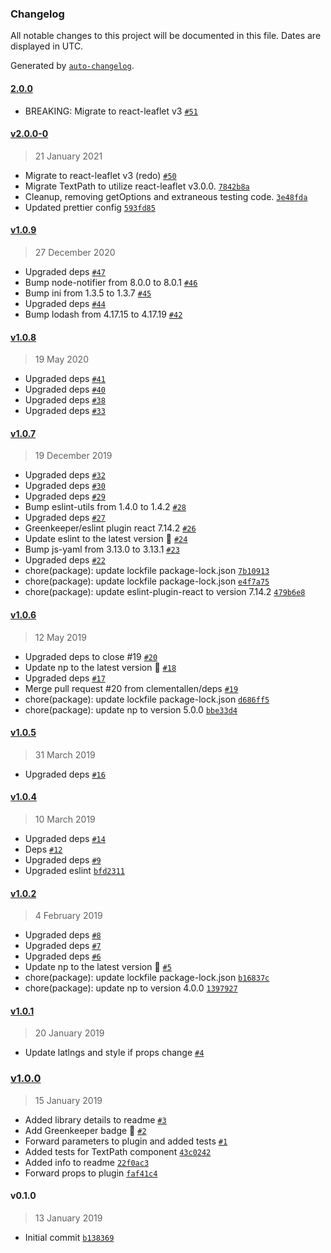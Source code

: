 ### Changelog

All notable changes to this project will be documented in this file. Dates are displayed in UTC.

Generated by [`auto-changelog`](https://github.com/CookPete/auto-changelog).

#### [2.0.0](https://github.com/clementallen/react-leaflet-textpath/compare/v2.0.0-0...2.0.0)

- BREAKING: Migrate to react-leaflet v3 [`#51`](https://github.com/clementallen/react-leaflet-textpath/pull/51)

#### [v2.0.0-0](https://github.com/clementallen/react-leaflet-textpath/compare/v1.0.9...v2.0.0-0)

> 21 January 2021

- Migrate to react-leaflet v3 (redo) [`#50`](https://github.com/clementallen/react-leaflet-textpath/pull/50)
- Migrate TextPath to utilize react-leaflet v3.0.0. [`7842b8a`](https://github.com/clementallen/react-leaflet-textpath/commit/7842b8a0be36e82fb0377a0e58fd9a48bde09844)
- Cleanup, removing getOptions and extraneous testing code. [`3e48fda`](https://github.com/clementallen/react-leaflet-textpath/commit/3e48fda1b2ea93b03c55a69e065cf8b3bddafd9b)
- Updated prettier config [`593fd85`](https://github.com/clementallen/react-leaflet-textpath/commit/593fd857c3a716761a29a900942cb8feb7fa65e0)

#### [v1.0.9](https://github.com/clementallen/react-leaflet-textpath/compare/v1.0.8...v1.0.9)

> 27 December 2020

- Upgraded deps [`#47`](https://github.com/clementallen/react-leaflet-textpath/pull/47)
- Bump node-notifier from 8.0.0 to 8.0.1 [`#46`](https://github.com/clementallen/react-leaflet-textpath/pull/46)
- Bump ini from 1.3.5 to 1.3.7 [`#45`](https://github.com/clementallen/react-leaflet-textpath/pull/45)
- Upgraded deps [`#44`](https://github.com/clementallen/react-leaflet-textpath/pull/44)
- Bump lodash from 4.17.15 to 4.17.19 [`#42`](https://github.com/clementallen/react-leaflet-textpath/pull/42)

#### [v1.0.8](https://github.com/clementallen/react-leaflet-textpath/compare/v1.0.7...v1.0.8)

> 19 May 2020

- Upgraded deps [`#41`](https://github.com/clementallen/react-leaflet-textpath/pull/41)
- Upgraded deps [`#40`](https://github.com/clementallen/react-leaflet-textpath/pull/40)
- Upgraded deps [`#38`](https://github.com/clementallen/react-leaflet-textpath/pull/38)
- Upgraded deps [`#33`](https://github.com/clementallen/react-leaflet-textpath/pull/33)

#### [v1.0.7](https://github.com/clementallen/react-leaflet-textpath/compare/v1.0.6...v1.0.7)

> 19 December 2019

- Upgraded deps [`#32`](https://github.com/clementallen/react-leaflet-textpath/pull/32)
- Upgraded deps [`#30`](https://github.com/clementallen/react-leaflet-textpath/pull/30)
- Upgraded deps [`#29`](https://github.com/clementallen/react-leaflet-textpath/pull/29)
- Bump eslint-utils from 1.4.0 to 1.4.2 [`#28`](https://github.com/clementallen/react-leaflet-textpath/pull/28)
- Upgraded deps [`#27`](https://github.com/clementallen/react-leaflet-textpath/pull/27)
- Greenkeeper/eslint plugin react 7.14.2 [`#26`](https://github.com/clementallen/react-leaflet-textpath/pull/26)
- Update eslint to the latest version 🚀 [`#24`](https://github.com/clementallen/react-leaflet-textpath/pull/24)
- Bump js-yaml from 3.13.0 to 3.13.1 [`#23`](https://github.com/clementallen/react-leaflet-textpath/pull/23)
- Upgraded deps [`#22`](https://github.com/clementallen/react-leaflet-textpath/pull/22)
- chore(package): update lockfile package-lock.json [`7b10913`](https://github.com/clementallen/react-leaflet-textpath/commit/7b10913412320c86692fc7ce08a02c7fa4d2a718)
- chore(package): update lockfile package-lock.json [`e4f7a75`](https://github.com/clementallen/react-leaflet-textpath/commit/e4f7a75f9dc7584f513a0986a94541df0a6ecb9c)
- chore(package): update eslint-plugin-react to version 7.14.2 [`479b6e8`](https://github.com/clementallen/react-leaflet-textpath/commit/479b6e875a52c2b95322d8a372f06ae6177876a6)

#### [v1.0.6](https://github.com/clementallen/react-leaflet-textpath/compare/v1.0.5...v1.0.6)

> 12 May 2019

- Upgraded deps to close #19 [`#20`](https://github.com/clementallen/react-leaflet-textpath/pull/20)
- Update np to the latest version 🚀 [`#18`](https://github.com/clementallen/react-leaflet-textpath/pull/18)
- Upgraded deps [`#17`](https://github.com/clementallen/react-leaflet-textpath/pull/17)
- Merge pull request #20 from clementallen/deps [`#19`](https://github.com/clementallen/react-leaflet-textpath/issues/19)
- chore(package): update lockfile package-lock.json [`d686ff5`](https://github.com/clementallen/react-leaflet-textpath/commit/d686ff55b9f5d0d5c37dfdde6b8c5e72d7145365)
- chore(package): update np to version 5.0.0 [`bbe33d4`](https://github.com/clementallen/react-leaflet-textpath/commit/bbe33d4908d7794ee25b6e6e0144fa89670aedf5)

#### [v1.0.5](https://github.com/clementallen/react-leaflet-textpath/compare/v1.0.4...v1.0.5)

> 31 March 2019

- Upgraded deps [`#16`](https://github.com/clementallen/react-leaflet-textpath/pull/16)

#### [v1.0.4](https://github.com/clementallen/react-leaflet-textpath/compare/v1.0.2...v1.0.4)

> 10 March 2019

- Upgraded deps [`#14`](https://github.com/clementallen/react-leaflet-textpath/pull/14)
- Deps [`#12`](https://github.com/clementallen/react-leaflet-textpath/pull/12)
- Upgraded deps [`#9`](https://github.com/clementallen/react-leaflet-textpath/pull/9)
- Upgraded eslint [`bfd2311`](https://github.com/clementallen/react-leaflet-textpath/commit/bfd23110c822e617c23bfe37df09ed19a7aa73e0)

#### [v1.0.2](https://github.com/clementallen/react-leaflet-textpath/compare/v1.0.1...v1.0.2)

> 4 February 2019

- Upgraded deps [`#8`](https://github.com/clementallen/react-leaflet-textpath/pull/8)
- Upgraded deps [`#7`](https://github.com/clementallen/react-leaflet-textpath/pull/7)
- Upgraded deps [`#6`](https://github.com/clementallen/react-leaflet-textpath/pull/6)
- Update np to the latest version 🚀 [`#5`](https://github.com/clementallen/react-leaflet-textpath/pull/5)
- chore(package): update lockfile package-lock.json [`b16837c`](https://github.com/clementallen/react-leaflet-textpath/commit/b16837cb7b8de61e0275c3f495e1e2def89c5b06)
- chore(package): update np to version 4.0.0 [`1397927`](https://github.com/clementallen/react-leaflet-textpath/commit/139792751e3662e0679f6ae0928d6f45cce586ad)

#### [v1.0.1](https://github.com/clementallen/react-leaflet-textpath/compare/v1.0.0...v1.0.1)

> 20 January 2019

- Update latlngs and style if props change [`#4`](https://github.com/clementallen/react-leaflet-textpath/pull/4)

### [v1.0.0](https://github.com/clementallen/react-leaflet-textpath/compare/v0.1.0...v1.0.0)

> 15 January 2019

- Added library details to readme [`#3`](https://github.com/clementallen/react-leaflet-textpath/pull/3)
- Add Greenkeeper badge 🌴 [`#2`](https://github.com/clementallen/react-leaflet-textpath/pull/2)
- Forward parameters to plugin and added tests [`#1`](https://github.com/clementallen/react-leaflet-textpath/pull/1)
- Added tests for TextPath component [`43c0242`](https://github.com/clementallen/react-leaflet-textpath/commit/43c024284b5346f599134d69942655f86239fc02)
- Added info to readme [`22f0ac3`](https://github.com/clementallen/react-leaflet-textpath/commit/22f0ac36047e62cc0b1b22a4ad6898c2a2e69aef)
- Forward props to plugin [`faf41c4`](https://github.com/clementallen/react-leaflet-textpath/commit/faf41c4a7544cc793b72dc9ab8b65d31aaa515f2)

#### v0.1.0

> 13 January 2019

- Initial commit [`b138369`](https://github.com/clementallen/react-leaflet-textpath/commit/b13836947acebb94c53c63321f367bf1911796c4)
